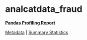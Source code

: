 # analcatdata_fraud

[**Pandas Profiling Report**](../docs_sources/profile/analcatdata_fraud.html)

[Metadata](metadata.yaml) | [Summary Statistics](summary_stats.csv)

